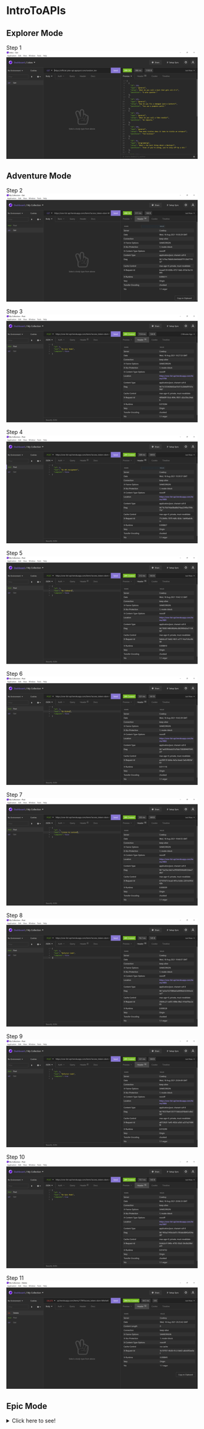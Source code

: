 # IntroToAPIs

## Explorer Mode

Step 1
![](./Step1.png)

## Adventure Mode

Step 2
![image of Step 2](./Step2.png)

Step 3
![image of Step 3](./Step3.png)

Step 4
![image of Step 4](./Step4.png)

Step 5
![image of Step 5](./Step5.png)

Step 6
![image of Step 6](./Step6.png)

Step 7
![image of Step 7](./Step7.png)

Step 8
![image of Step 8](./Step8.png)

Step 9
![image of Step 9](./Step9.png)

Step 10
![image of Step 10](./Step10.png)

Step 11
![image of Step 11](./Step11.png)

## Epic Mode

<details>
<summary>Click here to see!</summary>
Not yet no sneak peeks for you!
</details>    
<!-- See Program -->
